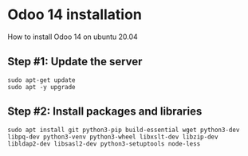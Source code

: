 # Odoo 14 installation
How to install Odoo 14 on ubuntu 20.04
## Step #1: Update the server
```
sudo apt-get update
sudo apt -y upgrade
```
## Step #2: Install packages and libraries
```
sudo apt install git python3-pip build-essential wget python3-dev libpq-dev python3-venv python3-wheel libxslt-dev libzip-dev 	libldap2-dev libsasl2-dev python3-setuptools node-less
```
